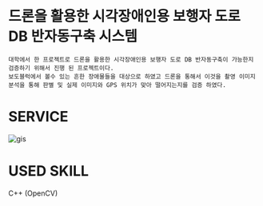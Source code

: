 # 드론을 활용한 시각장애인용 보행자 도로 DB 반자동구축 시스템
	대학에서 한 프로젝트로 드론을 활용한 시각장애인용 보행자 도로 DB 반자동구축이 가능한지 검증하기 위해서 진행 된 프로젝트이다.
	보도블럭에서 볼수 있는 흔한 장애물들을 대상으로 하였고 드론을 통해서 이것을 촬영 이미지 분석을 통해 판별 및 실제 이미지와 GPS 위치가 맞아 떨어지는지를 검증 하였다.

# SERVICE
![gis](https://user-images.githubusercontent.com/45669039/104815714-87e1fc00-5859-11eb-9b12-1b4beae9a77a.jpg)

# USED SKILL
C++ (OpenCV)
